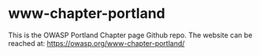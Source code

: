 # www-chapter-portland

This is the OWASP Portland Chapter page Github repo. The website can be reached at: https://owasp.org/www-chapter-portland/
